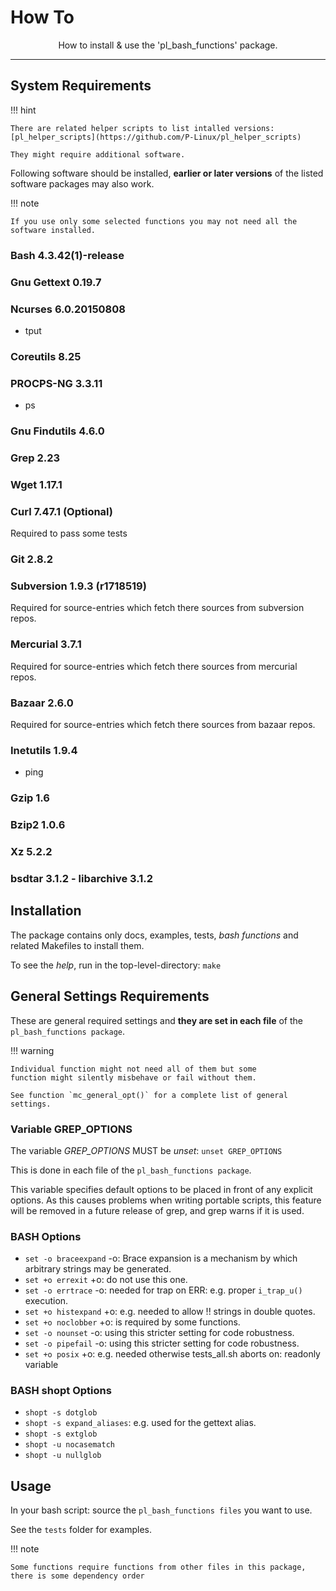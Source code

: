 # How To

<p align="center">How to install & use the 'pl_bash_functions' package.</p>


---


## System Requirements

!!! hint

    There are related helper scripts to list intalled versions:
    [pl_helper_scripts](https://github.com/P-Linux/pl_helper_scripts)

    They might require additional software.


Following software should be installed, **earlier or later versions** of the listed software packages may also work.

!!! note

    If you use only some selected functions you may not need all the software installed.


### Bash 4.3.42(1)-release


### Gnu Gettext 0.19.7


### Ncurses 6.0.20150808

* tput


### Coreutils 8.25


### PROCPS-NG 3.3.11

* ps


### Gnu Findutils 4.6.0


### Grep 2.23


### Wget 1.17.1


### Curl 7.47.1     (Optional)

Required to pass some tests


### Git 2.8.2


### Subversion 1.9.3 (r1718519)

Required for source-entries which fetch there sources from subversion repos.


### Mercurial 3.7.1

Required for source-entries which fetch there sources from mercurial repos.


### Bazaar 2.6.0

Required for source-entries which fetch there sources from bazaar repos.


### Inetutils 1.9.4

* ping


### Gzip 1.6


### Bzip2 1.0.6


### Xz 5.2.2


### bsdtar 3.1.2 - libarchive 3.1.2


## Installation

The package contains only docs, examples, tests, *bash functions* and related Makefiles to install them.

To see the *help*, run in the top-level-directory: `make`


## General Settings Requirements

These are general required settings and **they are set in each file** of the `pl_bash_functions package`.

!!! warning

    Individual function might not need all of them but some
    function might silently misbehave or fail without them.

    See function `mc_general_opt()` for a complete list of general settings.


### Variable GREP_OPTIONS

The variable *GREP_OPTIONS* MUST be *unset*: `unset GREP_OPTIONS`

This is done in each file of the `pl_bash_functions package`.

This variable specifies default options to be placed in front of any explicit options. As this causes problems when writing
portable scripts, this feature will be removed in a future release of grep, and grep warns if it is used.


### BASH Options

* `set -o braceexpand`  -o: Brace expansion is a mechanism by which arbitrary strings may be generated.
* `set +o errexit`      +o: do not use this one.
* `set -o errtrace`     -o: needed for trap on ERR: e.g. proper `i_trap_u()` execution.
* `set +o histexpand`   +o: e.g. needed  to allow !! strings in double quotes.
* `set +o noclobber`    +o: is required by some functions.
* `set -o nounset`      -o: using this stricter setting for code robustness.
* `set -o pipefail`     -o: using this stricter setting for code robustness.
* `set +o posix`        +o: e.g. needed otherwise tests_all.sh aborts on: readonly variable


### BASH shopt Options

* `shopt -s dotglob`
* `shopt -s expand_aliases`: e.g. used for the gettext alias.
* `shopt -s extglob`
* `shopt -u nocasematch`
* `shopt -u nullglob`


## Usage

In your bash script: source the `pl_bash_functions files` you want to use.

See the `tests` folder for examples.

!!! note

    Some functions require functions from other files in this package, there is some dependency order
